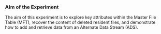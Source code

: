 ### Aim of the Experiment




<p>The aim of this experiment is to explore key attributes within the Master File Table (MFT), recover the content of deleted resident files, and demonstrate how to add and retrieve data from an Alternate Data Stream (ADS). </p>

